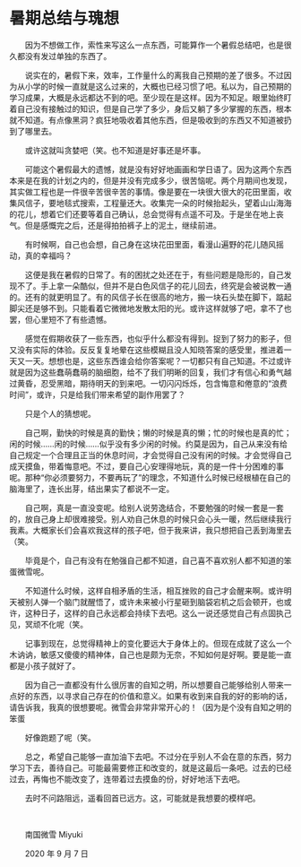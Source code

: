 # 暑期总结与瑰想

　　因为不想做工作，索性来写这么一点东西，可能算作一个暑假总结吧，也是很久都没有发过单独的东西了。

　　说实在的，暑假下来，效率，工作量什么的离我自己预期的差了很多。不过因为从小学的时候一直就是这么过来的，大概也已经习惯了吧。私以为，自己预期的学习成果，大概是永远都达不到的吧。至少现在是这样。因为不知足。眼里始终盯着自己没有接触过的知识，但是自己学了多少，身后又躺了多少掌握的东西，根本就不知道。有点像黑洞？疯狂地吸收着其他东西，但是吸收到的东西又不知道被扔到了哪里去。

　　或许这就叫贪婪吧（笑。也不知道是好事还是坏事。

　　可能这个暑假最大的遗憾，就是没有好好地画画和学日语了。因为这两个东西本来是在我的计划之内的，但是并没有完成多少，很苦恼呢。两个月期间也发现，其实做工程也是一件很辛苦很辛苦的事情。像是要在一块很大很大的花田里面，收集风信子，要地毯式搜索，工程量还大。收集完一朵的时候抬起头，望着山山海海的花儿，想着它们还要等着自己确认，总会觉得有点遥不可及。于是坐在地上丧气。但是感慨完之后，还是得拍拍裤子上的泥土，继续前进。

　　有时候啊，自己也会想，自己身在这块花田里面，看漫山遍野的花儿随风摇动，真的幸福吗？

　　这便是我在暑假的日常了。有的困扰之处还在于，有些问题是隐形的，自己发现不了。手上拿一朵酷似，但并不是白色风信子的花儿回去，终究是会被说教一通的。还有的就更明显了。有的风信子长在很高的地方，搬一块石头垫在脚下，踮起脚尖还是够不到。只能看着它微微地发散太阳的光。或许这样就够了吧，拿不了也罢，但心里短不了有些遗憾。

　　感觉在假期收获了一些东西，也似乎什么都没有得到。捉到了努力的影子，但又没有实际的体验。反反复复地晕在这些模糊且没人知晓答案的感受里，推进着一天又一天。想想也是，这些东西谁会给你答案呢？一切都只有自己知道。不过或许就是因为这些蠢萌蠢萌的脑细胞，给不了我们明晰的回复，我们才有信心和勇气越过黄昏，忍受黑暗，期待明天的到来吧。一切闪闪烁烁，包含悔意和倦意的“浪费时间”，或许，只是给我们带来希望的副作用罢了？

　　只是个人的猜想呢。

　　自己啊，勤快的时候是真的勤快；懒的时候是真的懒；忙的时候也是真的忙；闲的时候……闲的时候……似乎没有多少闲的时候。约莫是因为，自己从来没有给自己规定一个合理且正当的休息时间，才会觉得自己没有闲的时候。才会觉得自己成天摸鱼，带着悔意吧。不过，要自己心安理得地玩，真的是一件十分困难的事呢。那种“你必须要努力，不要再玩了”的理念，不知道什么时候已经根植在自己的脑海里了，连长出芽，结出果实了都说不一定。

　　自己啊，真是一直没变呢。给别人说劳逸结合，不要勉强的时候一套是一套的，放自己身上却很难接受。别人劝自己休息的时候只会心头一暖，然后继续我行我素。大概家长们会喜欢我这样的孩子吧，但于我来讲，我只想把自己丢到海里去（笑。

　　毕竟是个，自己有没有在勉强自己都不知道，自己喜不喜欢别人都不知道的笨蛋微雪呢。

　　不知道什么时候，这样自相矛盾的生活，相互挫败的自己才会醒来啊。或许明天被别人弹一个脑门就醒悟了，或许未来被小行星砸到脑袋宕机之后会顿开，也或许，这种日子，这样的自己永远都会持续下去吧。这么一说还感觉自己有点固执己见，冥顽不化呢（笑。

　　记事到现在，总觉得精神上的变化要远大于身体上的。但现在成就了这么一个木讷讷，敏感又傻傻的精神体，自己也是颇为无奈，不知如何是好啊。要是能一直都是小孩子就好了。

　　因为自己一直都没有什么很厉害的自知之明，所以想要自己能够给别人带来一点好的东西，以寻求自己存在的价值和意义。如果有收到来自我的好的影响的话，请告诉我，我真的很想要呢。微雪会非常非常开心的！（因为是个没有自知之明的笨蛋

　　好像跑题了呢（笑。

　　总之，希望自己能够一直加油下去吧。不过分在乎别人不会在意的东西，努力学习下去，善待自己。可能最需要修正和改变的，就是这最后一条吧。过去的已经过去，再悔也不能改变了，连带着过去摸鱼的份，好好地活下去吧。

　　去时不问路阻远，遥看回首已远方。这，可能就是我想要的模样吧。

<br />

　　南国微雪 Miyuki

　　2020 年 9 月 7 日